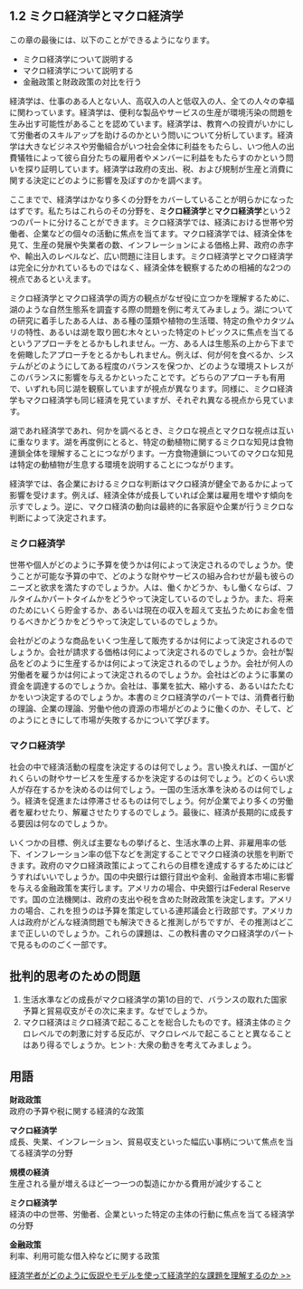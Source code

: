 ## 1.2 ミクロ経済学とマクロ経済学

この章の最後には、以下のことができるようになります。

* ミクロ経済学について説明する
* マクロ経済学について説明する
* 金融政策と財政政策の対比を行う

経済学は、仕事のある人とない人、高収入の人と低収入の人、全ての人々の幸福に関わっています。経済学は、便利な製品やサービスの生産が環境汚染の問題を生み出す可能性があることを認めています。経済学は、教育への投資がいかにして労働者のスキルアップを助けるのかという問いについて分析しています。経済学は大きなビジネスや労働組合がいつ社会全体に利益をもたらし、いつ他人の出費犠牲によって彼ら自分たちの雇用者やメンバーに利益をもたらすのかという問いを探り証明しています。経済学は政府の支出、税、および規制が生産と消費に関する決定にどのように影響を及ぼすのかを調べます。

ここまでで、経済学はかなり多くの分野をカバーしていることが明らかになったはずです。私たちはこれらのその分野を、**ミクロ経済学**と**マクロ経済学**という2つのパートに分けることができます。ミクロ経済学では、経済における世帯や労働者、企業などの個々の活動に焦点を当てます。マクロ経済学では、経済全体を見て、生産の発展や失業者の数、インフレーションによる価格上昇、政府の赤字や、輸出入のレベルなど、広い問題に注目します。ミクロ経済学とマクロ経済学は完全に分かれているものではなく、経済全体を観察するための相補的な2つの視点であるといえます。

ミクロ経済学とマクロ経済学の両方の観点がなぜ役に立つかを理解するために、湖のような自然生態系を調査する際の問題を例に考えてみましょう。湖についての研究に着手したある人は、ある種の藻類や植物の生活環、特定の魚やカタツムリの特性、あるいは湖を取り囲む木々といった特定のトピックスに焦点を当てるというアプローチをとるかもしれません。一方、ある人は生態系の上から下までを俯瞰したアプローチをとるかもしれません。例えば、何が何を食べるか、システムがどのようにしてある程度のバランスを保つか、どのような環境ストレスがこのバランスに影響を与えるかといったことです。どちらのアプローチも有用で、いずれも同じ湖を観察していますが視点が異なります。同様に、ミクロ経済学もマクロ経済学も同じ経済を見ていますが、それぞれ異なる視点から見ています。

湖であれ経済学であれ、何かを調べるとき、ミクロな視点とマクロな視点は互いに重なります。湖を再度例にとると、特定の動植物に関するミクロな知見は食物連鎖全体を理解することにつながります。一方食物連鎖についてのマクロな知見は特定の動植物が生息する環境を説明することにつながります。

経済学では、各企業におけるミクロな判断はマクロ経済が健全であるかによって影響を受けます。例えば、経済全体が成長していれば企業は雇用を増やす傾向を示すでしょう。逆に、マクロ経済の動向は最終的に各家庭や企業が行うミクロな判断によって決定されます。

### ミクロ経済学
世帯や個人がどのように予算を使うかは何によって決定されるのでしょうか。使うことが可能な予算の中で、どのような財やサービスの組み合わせが最も彼らのニーズと欲求を満たすのでしょうか。人は、働くかどうか、もし働くならば、フルタイムかパートタイムかをどうやって決定しているのでしょうか。また、将来のためにいくら貯金するか、あるいは現在の収入を超えて支払うためにお金を借りるべきかどうかをどうやって決定しているのでしょうか。

会社がどのような商品をいくつ生産して販売するかは何によって決定されるのでしょうか。会社が請求する価格は何によって決定されるのでしょうか。会社が製品をどのように生産するかは何によって決定されるのでしょうか。会社が何人の労働者を雇うかは何によって決定されるのでしょうか。会社はどのように事業の資金を調達するのでしょうか。会社は、事業を拡大、縮小する、あるいはたたむかをいつ決定するのでしょうか。本書のミクロ経済学のパートでは、消費者行動の理論、企業の理論、労働や他の資源の市場がどのように働くのか、そして、どのようにときにして市場が失敗するかについて学びます。

### マクロ経済学
社会の中で経済活動の程度を決定するのは何でしょう。言い換えれば、一国がどれくらいの財やサービスを生産するかを決定するのは何でしょう。どのくらい求人が存在するかを決めるのは何でしょう。一国の生活水準を決めるのは何でしょう。経済を促進または停滞させるものは何でしょう。何が企業でより多くの労働者を雇わせたり、解雇させたりするのでしょう。最後に、経済が長期的に成長する要因は何なのでしょうか。

いくつかの目標、例えば主要なもの挙げると、生活水準の上昇、非雇用率の低下、インフレーション率の低下などを測定することでマクロ経済の状態を判断できます。政府のマクロ経済政策によってこれらの目標を達成するするためにはどうすればいいでしょうか。国の中央銀行は銀行貸出や金利、金融資本市場に影響を与える金融政策を実行します。アメリカの場合、中央銀行はFederal Reserveです。国の立法機関は、政府の支出や税を含めた財政政策を決定します。アメリカの場合、これを担うのは予算を策定している連邦議会と行政部です。アメリカ人は政府がどんな経済問題でも解決できると推測しがちですが、その推測はどこまで正しいのでしょうか。これらの課題は、この教科書のマクロ経済学のパートで見るもののごく一部です。

<div class="critical_thinking_questions">
    <h2>
        批判的思考のための問題
    </h2>
    <ol>
        <li>
            生活水準などの成長がマクロ経済学の第1の目的で、バランスの取れた国家予算と貿易収支がその次に来ます。なぜでしょうか。
        </li>
        <li>
            マクロ経済はミクロ経済で起こることを総合したものです。経済主体のミクロレベルでの刺激に対する反応が、マクロレベルで起こることと異なることはあり得るでしょうか。ヒント: 大衆の動きを考えてみましょう。
        </li>
    </ol>
</div>

<div class="glossary">
    <h2>
        用語
    </h2>
    <p>
        <strong>財政政策</strong>
        <br>政府の予算や税に関する経済的な政策
    </p>
    <p><strong>マクロ経済学</strong>
        <br>成長、失業、インフレーション、貿易収支といった幅広い事柄について焦点を当てる経済学の分野
    </p>
    <p>
        <strong>規模の経済</strong>
        <br>生産される量が増えるほど一つ一つの製造にかかる費用が減少すること
    </p>
    <p>
        <strong>ミクロ経済学</strong>
        <br>経済の中の世帯、労働者、企業といった特定の主体の行動に焦点を当てる経済学の分野
    </p>
    <p>
        <strong>金融政策</strong>
        <br>利率、利用可能な借入枠などに関する政策
    </p>
</div>

[経済学者がどのように仮説やモデルを使って経済学的な課題を理解するのか >>](1-3-How-Economists-Use-Theories-and-Models-to-Understand-Economic-Issues)